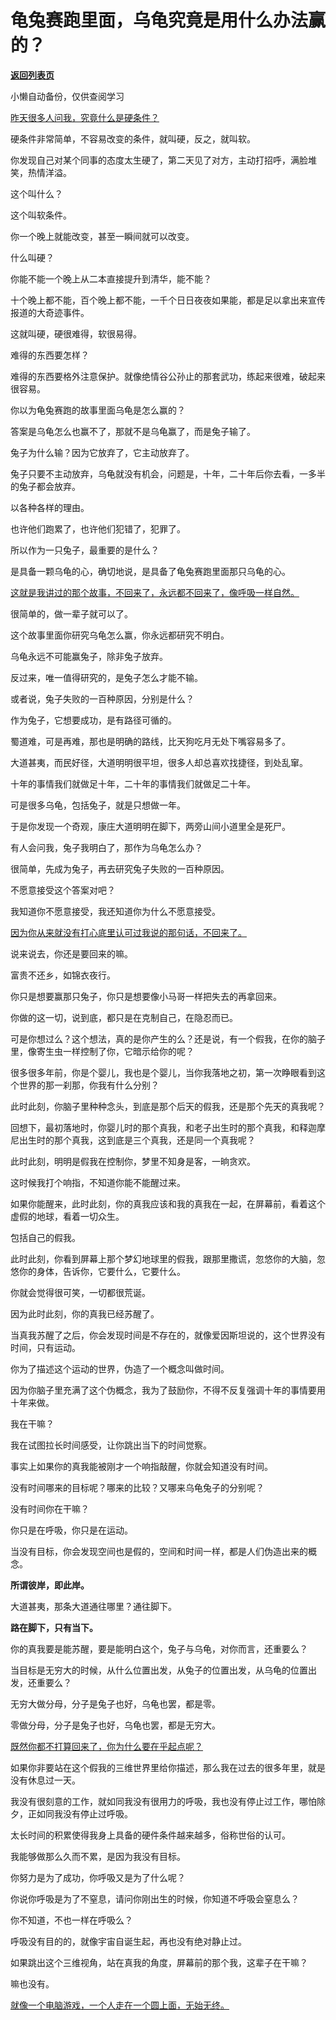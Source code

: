 # 龟兔赛跑里面，乌龟究竟是用什么办法赢的？

[**返回列表页**](/gzh/记忆承载3)

小懒自动备份，仅供查阅学习

[昨天很多人问我，究竟什么是硬条件？](http://mp.weixin.qq.com/s?__biz=MzU0MjYwNDU2Mw==&mid=2247513386&idx=1&sn=78d9008d3cc858462253ab3887e52da0&chksm=fb1ad956cc6d5040837968e064f7746baa4e1e1e861cf2c0fa6847a4ae66b59cfd728deee484&scene=21#wechat_redirect)  

硬条件非常简单，不容易改变的条件，就叫硬，反之，就叫软。  

你发现自己对某个同事的态度太生硬了，第二天见了对方，主动打招呼，满脸堆笑，热情洋溢。  

这个叫什么？

这个叫软条件。

你一个晚上就能改变，甚至一瞬间就可以改变。  

什么叫硬？  

你能不能一个晚上从二本直接提升到清华，能不能？

十个晚上都不能，百个晚上都不能，一千个日日夜夜如果能，都是足以拿出来宣传报道的大奇迹事件。

这就叫硬，硬很难得，软很易得。  

难得的东西要怎样？

难得的东西要格外注意保护。就像绝情谷公孙止的那套武功，练起来很难，破起来很容易。

你以为龟兔赛跑的故事里面乌龟是怎么赢的？

答案是乌龟怎么也赢不了，那就不是乌龟赢了，而是兔子输了。

兔子为什么输？因为它放弃了，它主动放弃了。

兔子只要不主动放弃，乌龟就没有机会，问题是，十年，二十年后你去看，一多半的兔子都会放弃。

以各种各样的理由。  

也许他们跑累了，也许他们犯错了，犯罪了。  

所以作为一只兔子，最重要的是什么？  

是具备一颗乌龟的心，确切地说，是具备了龟兔赛跑里面那只乌龟的心。

[这就是我讲过的那个故事，不回来了，永远都不回来了，像呼吸一样自然。](http://mp.weixin.qq.com/s?__biz=MzU0MjYwNDU2Mw==&mid=2247513297&idx=1&sn=424306f5c2df8492fba3b06c5f03ccbe&chksm=fb1ad8adcc6d51bb921f7b6e32e27d30a565fda13faadcabc551c778edbec8b8912967cd5240&scene=21#wechat_redirect)  

很简单的，做一辈子就可以了。  

这个故事里面你研究乌龟怎么赢，你永远都研究不明白。  

乌龟永远不可能赢兔子，除非兔子放弃。  

反过来，唯一值得研究的，是兔子怎么才能不输。  

或者说，兔子失败的一百种原因，分别是什么？

作为兔子，它想要成功，是有路径可循的。  

蜀道难，可是再难，那也是明确的路线，比天狗吃月无处下嘴容易多了。  

大道甚夷，而民好径，大道明明很平坦，很多人却总喜欢找捷径，到处乱窜。

十年的事情我们就做足十年，二十年的事情我们就做足二十年。  

可是很多乌龟，包括兔子，就是只想做一年。

于是你发现一个奇观，康庄大道明明在脚下，两旁山间小道里全是死尸。  

有人会问我，兔子我明白了，那作为乌龟怎么办？

很简单，先成为兔子，再去研究兔子失败的一百种原因。

不愿意接受这个答案对吧？

我知道你不愿意接受，我还知道你为什么不愿意接受。  

[因为你从来就没有打心底里认可过我说的那句话，不回来了。](http://mp.weixin.qq.com/s?__biz=MzU0MjYwNDU2Mw==&mid=2247513297&idx=1&sn=424306f5c2df8492fba3b06c5f03ccbe&chksm=fb1ad8adcc6d51bb921f7b6e32e27d30a565fda13faadcabc551c778edbec8b8912967cd5240&scene=21#wechat_redirect)  

说来说去，你还是要回来的嘛。  

富贵不还乡，如锦衣夜行。  

你只是想要赢那只兔子，你只是想要像小马哥一样把失去的再拿回来。  

你做的这一切，说到底，都只是在克制自己，在隐忍而已。  

可是你想过么？这个想法，真的是你产生的么？还是说，有一个假我，在你的脑子里，像寄生虫一样控制了你，它暗示给你的呢？  

很多很多年前，你是个婴儿，我也是个婴儿，当你我落地之初，第一次睁眼看到这个世界的那一刹那，你我有什么分别？  

此时此刻，你脑子里种种念头，到底是那个后天的假我，还是那个先天的真我呢？

回想下，最初落地时，你婴儿时的那个真我，和老子出生时的那个真我，和释迦摩尼出生时的那个真我，这到底是三个真我，还是同一个真我呢？  

此时此刻，明明是假我在控制你，梦里不知身是客，一晌贪欢。

这时候我打个响指，不知道你能不能醒过来。

如果你能醒来，此时此刻，你的真我应该和我的真我在一起，在屏幕前，看着这个虚假的地球，看着一切众生。

包括自己的假我。

此时此刻，你看到屏幕上那个梦幻地球里的假我，跟那里撒谎，忽悠你的大脑，忽悠你的身体，告诉你，它要什么，它要什么。

你就会觉得很可笑，一切都很荒诞。

因为此时此刻，你的真我已经苏醒了。

当真我苏醒了之后，你会发现时间是不存在的，就像爱因斯坦说的，这个世界没有时间，只有运动。  

你为了描述这个运动的世界，伪造了一个概念叫做时间。  

因为你脑子里充满了这个伪概念，我为了鼓励你，不得不反复强调十年的事情要用十年来做。  

我在干嘛？

我在试图拉长时间感受，让你跳出当下的时间觉察。

事实上如果你的真我能被刚才一个响指敲醒，你就会知道没有时间。  

没有时间哪来的目标呢？哪来的比较？又哪来乌龟兔子的分别呢？  

没有时间你在干嘛？  

你只是在呼吸，你只是在运动。  

当没有目标，你会发现空间也是假的，空间和时间一样，都是人们伪造出来的概念。  

 **所谓彼岸，即此岸。**

大道甚夷，那条大道通往哪里？通往脚下。

 **路在脚下，只有当下。**

你的真我要是能苏醒，要是能明白这个，兔子与乌龟，对你而言，还重要么？  

当目标是无穷大的时候，从什么位置出发，从兔子的位置出发，从乌龟的位置出发，还重要么？  

无穷大做分母，分子是兔子也好，乌龟也罢，都是零。  

零做分母，分子是兔子也好，乌龟也罢，都是无穷大。

[既然你都不打算回来了，你为什么要在乎起点呢？](http://mp.weixin.qq.com/s?__biz=MzU0MjYwNDU2Mw==&mid=2247513297&idx=1&sn=424306f5c2df8492fba3b06c5f03ccbe&chksm=fb1ad8adcc6d51bb921f7b6e32e27d30a565fda13faadcabc551c778edbec8b8912967cd5240&scene=21#wechat_redirect)

如果你非要站在这个假我的三维世界里给你描述，那么我在过去的很多年里，就是没有休息过一天。  

我没有很刻意的工作，就如同我没有很用力的呼吸，我也没有停止过工作，哪怕除夕，正如同我没有停止过呼吸。  

太长时间的积累使得我身上具备的硬件条件越来越多，俗称世俗的认可。  

我能够做那么久而不累，是因为我没有目标。  

你努力是为了成功，你呼吸又是为了什么呢？  

你说你呼吸是为了不窒息，请问你刚出生的时候，你知道不呼吸会窒息么？

你不知道，不也一样在呼吸么？

呼吸没有目的的，就像宇宙自诞生起，再也没有绝对静止过。

如果跳出这个三维视角，站在真我的角度，屏幕前的那个我，这辈子在干嘛？  

嘛也没有。  

[就像一个电脑游戏，一个人走在一个圆上面，无始无终。](http://mp.weixin.qq.com/s?__biz=MzU0MjYwNDU2Mw==&mid=2247513297&idx=1&sn=424306f5c2df8492fba3b06c5f03ccbe&chksm=fb1ad8adcc6d51bb921f7b6e32e27d30a565fda13faadcabc551c778edbec8b8912967cd5240&scene=21#wechat_redirect)

